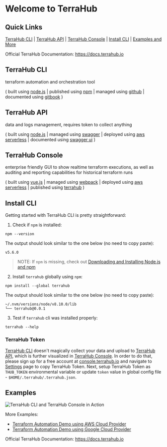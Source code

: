 # Welcome to TerraHub

## Quick Links

[TerraHub CLI](#terrahub-cli) | [TerraHub API](#terrahub-api) | [TerraHub Console](#terrahub-console) | [Install CLI](#install-cli) | [Examples and More](#examples)

Official TerraHub Documentation: https://docs.terrahub.io


## TerraHub CLI

terraform automation and orchestration tool

( built using [node.js](https://nodejs.org)
| published using [npm](https://www.npmjs.com/package/terrahub)
| managed using [github](https://github.com/tfxor/terrahub)
| documented using [gitbook](https://docs.terrahub.io) )


## TerraHub API

data and logs management, requires token to collect anything

( built using [node.js](https://nodejs.org)
| managed using [swagger](https://www.terrahub.io/api)
| deployed using [aws serverless](https://aws.amazon.com/serverless)
| documented using [swagger ui](https://www.terrahub.io/api) )


## TerraHub Console

enterprise friendly GUI to show realtime terraform executions, as well as
auditing and reporting capabilities for historical terraform runs

( built using [vue.js](https://vuejs.org)
| managed using [webpack](https://webpack.js.org)
| deployed using [aws serverless](https://aws.amazon.com/serverless)
| published using [terrahub](https://console.terrahub.io) )


## Install CLI

Getting started with TerraHub CLI is pretty straightforward:

1. Check if `npm` is installed:

  ```shell
  npm --version
  ```

  The output should look similar to the one below (no need to copy paste):

  ```text
  v5.6.0
  ```

  > NOTE: If `npm` is missing, check out [Downloading and Installing Node.js and npm](https://docs.npmjs.com/downloading-and-installing-node-js-and-npm)

2. Install `terrahub` globally using `npm`:

  ```shell
  npm install --global terrahub
  ```

  The output should look similar to the one below (no need to copy paste):

  ```text
  ~/.nvm/versions/node/v8.10.0/lib
  └── terrahub@0.0.1
  ```

3. Test if `terrahub` cli was installed properly:

  ```shell
  terrahub --help
  ```

### TerraHub Token

[TerraHub CLI](https://www.npmjs.com/package/terrahub) doesn't magically collect your data and upload to [TerraHub API](https://www.terrahub.io/api), which is further visualized in [TerraHub Console](https://console.terrahub.io). In order to do that, please sign up for a free account at [console.terrahub.io](https://console.terrahub.io) and navigate to [Settings](https://console.terrahub.io/settings) page to copy TerraHub Token. Next, setup TerraHub Token as `THUB_TOKEN` environmental variable or update `token` value in global config file - `$HOME/.terrahub/.terrahub.json`.


## Examples

![TerraHub CLI and TerraHub Console in Action](https://raw.githubusercontent.com/tfxor/terrahub/main/docs/images/terrahub-in-action.gif "TerraHub CLI and TerraHub Console in Action")

More Examples:
* [Terraform Automation Demo using AWS Cloud Provider](https://github.com/tfxor/terraform-aws-automation-demo)
* [Terraform Automation Demo using Google Cloud Provider](https://github.com/tfxor/terraform-google-automation-demo)

Official TerraHub Documentation: https://docs.terrahub.io
